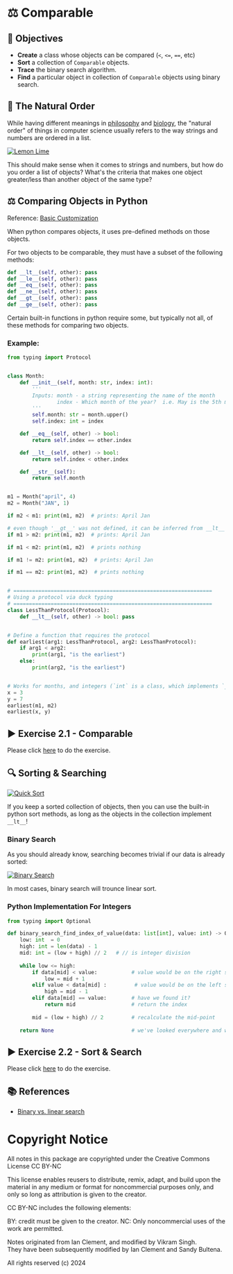 # ⚖️ Comparable

## 🎯 Objectives

- **Create** a class whose objects can be compared (`<`, `<=`, `==`, etc)
- **Sort** a collection of `Comparable` objects.
- **Trace** the binary search algorithm.
- **Find** a particular object in collection of `Comparable` objects using binary search.

## 🔢 The Natural Order

While having different meanings in [philosophy](https://en.wikipedia.org/wiki/Natural_order_(philosophy)) and [biology](https://en.wikipedia.org/wiki/Ordo_naturalis), the "natural order" of things in computer science usually refers to the way strings and numbers are ordered in a list.

[![Lemon Lime](./images/1-Lemon-Lime.gif "Does lemon come before lime? Or vice versa? They're both citruses, after all!")](https://medium.com/@aubreysinden/compare-and-contrast-bridge-lightroom-3a4adb038f15)

This should make sense when it comes to strings and numbers, but how do you order a list of objects? What's the criteria that makes one object greater/less than another object of the same type?

## ⚖️ Comparing Objects in Python

Reference: [Basic Customization](https://docs.python.org/3/reference/datamodel.html#basic-customization)

When python compares objects, it uses pre-defined methods on those objects.

For two objects to be comparable, they must have a subset of the following methods:

```python
def __lt__(self, other): pass
def __le__(self, other): pass
def __eq__(self, other): pass
def __ne__(self, other): pass
def __gt__(self, other): pass
def __ge__(self, other): pass
```

Certain built-in functions in python require some, but typically not all, of these methods
for comparing two objects.

### Example:
```python
from typing import Protocol


class Month:
    def __init__(self, month: str, index: int):
        '''
        Inputs: month - a string representing the name of the month
                index - Which month of the year?  i.e. May is the 5th month of the year
        '''
        self.month: str = month.upper()
        self.index: int = index

    def __eq__(self, other) -> bool:
        return self.index == other.index

    def __lt__(self, other) -> bool:
        return self.index < other.index

    def __str__(self):
        return self.month


m1 = Month("april", 4)
m2 = Month("JAN", 1)

if m2 < m1: print(m1, m2)  # prints: April Jan

# even though '__gt__' was not defined, it can be inferred from __lt__ and __eq__
if m1 > m2: print(m1, m2)  # prints: April Jan

if m1 < m2: print(m1, m2)  # prints nothing

if m1 != m2: print(m1, m2)  # prints: April Jan

if m1 == m2: print(m1, m2)  # prints nothing


# ================================================================
# Using a protocol via duck typing
# ================================================================
class LessThanProtocol(Protocol):
    def __lt__(self, other) -> bool: pass


# Define a function that requires the protocol
def earliest(arg1: LessThanProtocol, arg2: LessThanProtocol):
    if arg1 < arg2:
        print(arg1, "is the earliest")
    else:
        print(arg2, "is the earliest")


# Works for months, and integers (`int` is a class, which implements `__lt__`)
x = 3
y = 7
earliest(m1, m2)
earliest(x, y)
```

## ▶️ Exercise 2.1 - Comparable

Please click [here](./Exercises/2_1_Comparable/README.md) to do the exercise.

## 🔍 Sorting & Searching


[![Quick Sort](./images/2-Quick-Sort.gif "A visualization of the quick sort algorithm.")](https://lamfo-unb.github.io/2019/04/21/Sorting-algorithms/)

If you keep a sorted collection of objects, then you can use the built-in python sort methods, 
as long as the objects in the collection implement `__lt__`! 

### Binary Search

As you should already know, searching becomes trivial if our data is already sorted:

[![Binary Search](./images/3-Binary-Search.gif "Binary search vs linear/sequential search.")](https://blog.penjee.com/binary-vs-linear-search-animated-gifs/)

In most cases, binary search will trounce linear sort.

### Python Implementation For Integers

```python
from typing import Optional

def binary_search_find_index_of_value(data: list[int], value: int) -> Optional[int]:
    low: int  = 0
    high: int = len(data) - 1
    mid: int = (low + high) // 2   # // is integer division
    
    while low <= high:              
        if data[mid] < value:           # value would be on the right side
            low = mid + 1
        elif value < data[mid] :         # value would be on the left side
            high = mid - 1
        elif data[mid] == value:        # have we found it?
            return mid                  # return the index
        
        mid = (low + high) // 2         # recalculate the mid-point
    
    return None                         # we've looked everywhere and we can't find it
```

## ▶️ Exercise 2.2 - Sort & Search

Please click [here](https://github.com/JAC-CS-Programming-4-W23/E2.2-Sort-Search) to do the exercise.

## 📚 References

- [Binary vs. linear search](https://blog.penjee.com/binary-vs-linear-search-animated-gifs/)


# Copyright Notice

All notes in this package are copyrighted under the Creative Commons License CC BY-NC

This license enables reusers to distribute, remix, adapt, and build upon 
the material in any medium or format for noncommercial purposes only, and only 
so long as attribution is given to the creator. 

CC BY-NC includes the following elements:

 BY: credit must be given to the creator.
 NC: Only noncommercial uses of the work are permitted.

Notes originated from Ian Clement, and modified by Vikram Singh.  
They have been subsequently modified by Ian Clement and Sandy Bultena.

All rights reserved (c) 2024
